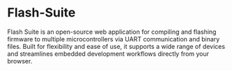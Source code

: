 # Flash-Suite
Flash Suite is an open-source web application for compiling and flashing firmware to multiple microcontrollers via UART communication and binary files. Built for flexibility and ease of use, it supports a wide range of devices and streamlines embedded development workflows directly from your browser.
